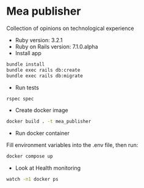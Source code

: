 # Mea publisher
Collection of opinions on technological experience

* Ruby version:
3.2.1
* Ruby on Rails version:
7.1.0.alpha
* Install app
```bash
bundle install 
bundle exec rails db:create
bundle exec rails db:migrate
```
* Run tests
```bash
rspec spec
```
* Create docker image
```bash
docker build . -t mea_publisher
```
* Run docker container

Fill environment variables into the .env file, then run:
```bash
docker compose up
```
* Look at Health monitoring
```bash
watch -n1 docker ps
```

